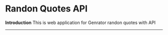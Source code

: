 # Randon Quotes API
**Introduction**
This is web application for Genrator randon quotes with API

---
